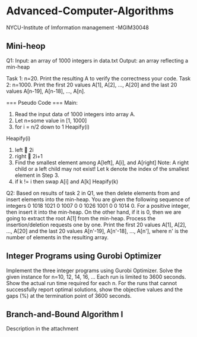 # Advanced-Computer-Algorithms
NYCU-Institute of Imformation management -MGIM30048

## Mini-heop
Q1:
Input: an array of 1000 integers in data.txt
Output: an array reflecting a min-heap

Task 1: n=20. Print the resulting A to verify the correctness your code.
Task 2: n=1000. Print the first 20 values A[1], A[2], ..., A[20] and the last 20 values A[n-19], A[n-18], ..., A[n].

=== Pseudo Code ===
Main:
1. Read the input data of 1000 integers into array A.
2. Let n=some value in [1, 1000]
3. for i = n/2 down to 1
		Heapify(i)

Heapify(i)
1. left  2i
2. right  2i+1
3. Find the smallest element among A[left], A[i], and A[right]
Note: A right child or a left child may not exist!
Let k denote the index of the smallest element in Step 3.
4. if k != i then 
			swap A[i] and A[k]
			Heapify(k)


Q2:
Based on results of task 2 in Q1, we then delete elements from and insert elements into the min-heap. You are given the following sequence of integers 
0 1018 1021 0 1007 0 0 1026 1001 0 0 1014 0.
For a positive integer, then insert it into the min-heap. 
On the other hand, if it is 0, then we are going to extract the root A[1] from the min-heap. Process the insertion/deletion requests one by one.
Print the first 20 values A[1], A[2], ..., A[20] and the last 20 values A[n'-19], A[n'-18], ..., A[n'], where n' is the number of elements in the resulting array.

## Integer Programs using Gurobi Optimizer

Implement the three integer programs using Gurobi Optimizer.
Solve the given instance for n=10, 12, 14, 16, ...
Each run is limited to 3600 seconds.
Show the actual run time required for each n.
For the runs that cannot successfully report optimal solutions, show the objective values and the gaps (%) at the termination point of 3600 seconds.

## Branch-and-Bound Algorithm I
Description in the attachment
